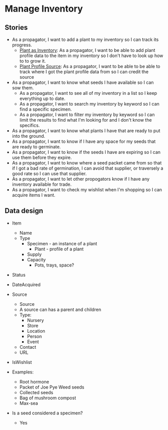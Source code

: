 # Manage Inventory

## Stories
- As a propagator, I want to add a plant to my inventory so I can track its progress.
  - [Plant as Inventory](../../../../../emergence/projects/2#card-41209456): As a propagator, I want to be able to add plant profile data to the item in my inventory so I don't have to look up how to to grow it. 
  - [Plant Profile Source](../../../../../emergence/projects/2#card-41209690): As a propagator, I want to be able to be able to track where I got the plant profile data from so I can credit the source 
- As a propagator, I want to know what seeds I have available so I can sow them.
  - As a propagator, I want to see all of my inventory in a list so I keep everything up to date.
  - As a propagator, I want to search my inventory by keyword so I can find a specific specimen.
  - As a propagator, I want to filter my inventory by keyword so I can limit the results to find what I'm looking for and I don't know the specifics.
- As a propagator, I want to know what plants I have that are ready to put into the ground.
- As a propagator, I want to know if I have any space for my seeds that are ready to germinate.
- As a propagator, I want to know if the seeds I have are expiring so I can use them before they expire.
- As a propagator, I want to know where a seed packet came from so that if I got a bad rate of germination, I can avoid that supplier, or traversely a good rate so I can use that supplier.
- As a propagator, I want to let other propogators know if I have any inventory available for trade.
- As a propagator, I want to check my wishlist when I'm shopping so I can acquire items I want.

## Data design
- Item
  - Name
  - Type
    - Specimen - an instance of a plant
      - Plant - profile of a plant
    - Supply
    - Capacity
      - Pots, trays, space?
 - Status
 - DateAcquired
 - Source
   - Source
   - A source can has a parent and children
   - Type:
     - Nursery
     - Store
     - Location
     - Person
     - Event
   - Contact
   - URL
 - IsWishlist
- Examples:
  - Root hormone
  - Packet of Joe Pye Weed seeds
  - Collected seeds
  - Bag of mushroom compost
  - Max-sea

- Is a seed considered a specimen?
  - Yes
